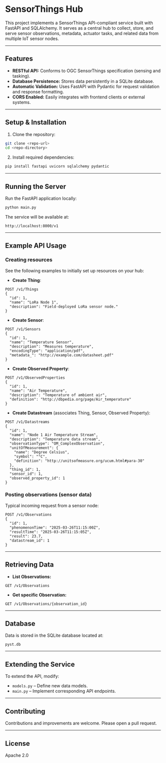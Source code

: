 # SensorThings Hub

This project implements a SensorThings API-compliant service built with FastAPI and SQLAlchemy. It serves as a central hub to collect, store, and serve sensor observations, metadata, actuator tasks, and related data from multiple IoT sensor nodes.

---

## Features

- **RESTful API:** Conforms to OGC SensorThings specification (sensing and tasking).
- **Database Persistence:** Stores data persistently in a SQLite database.
- **Automatic Validation:** Uses FastAPI with Pydantic for request validation and response formatting.
- **CORS Enabled:** Easily integrates with frontend clients or external systems.

---

## Setup & Installation

1. Clone the repository:

```bash
git clone <repo-url>
cd <repo-directory>
```

2. Install required dependencies:

```bash
pip install fastapi uvicorn sqlalchemy pydantic
```

---

## Running the Server

Run the FastAPI application locally:

```bash
python main.py
```

The service will be available at:

```
http://localhost:8000/v1
```

---

## Example API Usage

### Creating resources

See the following examples to initially set up resources on your hub:

- **Create Thing**:

```http
POST /v1/Things
{
  "id": 1,
  "name": "LoRa Node 1",
  "description": "Field-deployed LoRa sensor node."
}
```

- **Create Sensor**:

```http
POST /v1/Sensors
{
  "id": 1,
  "name": "Temperature Sensor",
  "description": "Measures temperature",
  "encodingType": "application/pdf",
  "metadata_": "http://example.com/datasheet.pdf"
}
```

- **Create Observed Property**:

```http
POST /v1/ObservedProperties
{
  "id": 1,
  "name": "Air Temperature",
  "description": "Temperature of ambient air",
  "definition": "http://dbpedia.org/page/Air_temperature"
}
```

- **Create Datastream** (associates Thing, Sensor, Observed Property):

```http
POST /v1/Datastreams
{
  "id": 1,
  "name": "Node 1 Air Temperature Stream",
  "description": "Temperature data stream",
  "observationType": "OM_ComplexObservation",
  "unitOfMeasurement": {
    "name": "Degree Celsius",
    "symbol": "°C",
    "definition": "http://unitsofmeasure.org/ucum.html#para-30"
  },
  "thing_id": 1,
  "sensor_id": 1,
  "observed_property_id": 1
}
```

### Posting observations (sensor data)

Typical incoming request from a sensor node:

```http
POST /v1/Observations
{
  "id": 1,
  "phenomenonTime": "2025-03-26T11:15:00Z",
  "resultTime": "2025-03-26T11:15:05Z",
  "result": 23.7,
  "datastream_id": 1
}
```

---

## Retrieving Data

- **List Observations:**

```http
GET /v1/Observations
```

- **Get specific Observation:**

```http
GET /v1/Observations/{observation_id}
```

---

## Database

Data is stored in the SQLite database located at:

```
pyst.db
```

---

## Extending the Service

To extend the API, modify:

- `models.py` – Define new data models.
- `main.py` – Implement corresponding API endpoints.

---

## Contributing

Contributions and improvements are welcome. Please open a pull request.

---

## License

Apache 2.0

